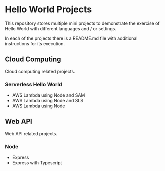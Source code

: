 # Hello World Projects

This repository stores multiple mini projects to demonstrate the exercise of Hello World with different languages ​​and / or settings.

In each of the projects there is a README.md file with additional instructions for its execution.

## Cloud Computing

Cloud computing related projects.

### Serverless Hello World

- AWS Lambda using Node and SAM
- AWS Lambda using Node and SLS
- AWS Lambda using Node

## Web API

Web API related projects.

### Node

- Express
- Express with Typescript
